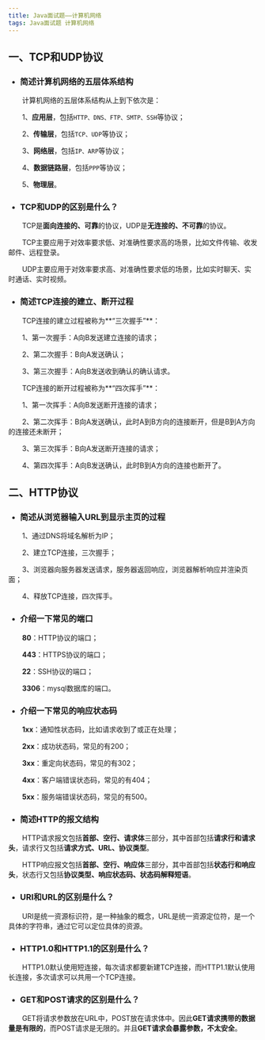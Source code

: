 ```yaml
---
title: Java面试题——计算机网络
tags: Java面试题 计算机网络
---
```


## 一、TCP和UDP协议

* ### 简述计算机网络的五层体系结构

　　计算机网络的五层体系结构从上到下依次是：

　　1、**应用层**，包括`HTTP、DNS、FTP、SMTP、SSH`等协议；

　　2、**传输层**，包括`TCP、UDP`等协议；

　　3、**网络层**，包括`IP、ARP`等协议；

　　4、**数据链路层**，包括`PPP`等协议；

　　5、**物理层**。

* ### TCP和UDP的区别是什么？

　　TCP是**面向连接的、可靠**的协议，UDP是**无连接的、不可靠**的协议。

　　TCP主要应用于对效率要求低、对准确性要求高的场景，比如文件传输、收发邮件、远程登录。

　　UDP主要应用于对效率要求高、对准确性要求低的场景，比如实时聊天、实时通话、实时视频。

* ### 简述TCP连接的建立、断开过程

　　TCP连接的建立过程被称为**“三次握手”**：

　　1、第一次握手：A向B发送建立连接的请求；

　　2、第二次握手：B向A发送确认；

　　3、第三次握手：A向B发送收到确认的确认请求。



　　TCP连接的断开过程被称为**“四次挥手”**：

　　1、第一次挥手：A向B发送断开连接的请求；

　　2、第二次挥手：B向A发送确认，此时A到B方向的连接断开，但是B到A方向的连接还未断开；

　　3、第三次挥手：B向A发送断开连接的请求；

　　4、第四次挥手：A向B发送确认，此时B到A方向的连接也断开了。

## 二、HTTP协议

* ### 简述从浏览器输入URL到显示主页的过程

　　1、通过DNS将域名解析为IP；

　　2、建立TCP连接，三次握手；

　　3、浏览器向服务器发送请求，服务器返回响应，浏览器解析响应并渲染页面；

　　4、释放TCP连接，四次挥手。

* ### 介绍一下常见的端口

　　**80**：HTTP协议的端口；

　　**443**：HTTPS协议的端口；

　　**22**：SSH协议的端口；

　　**3306**：mysql数据库的端口。

* ### 介绍一下常见的响应状态码

　　**1xx**：通知性状态码，比如请求收到了或正在处理；

　　**2xx**：成功状态码，常见的有200；

　　**3xx**：重定向状态码，常见的有302；

　　**4xx**：客户端错误状态码，常见的有404；

　　**5xx**：服务端错误状态码，常见的有500。

* ### 简述HTTP的报文结构

　　HTTP请求报文包括**首部、空行、请求体**三部分，其中首部包括**请求行和请求头**，请求行又包括**请求方式、URL、协议类型**。

　　HTTP响应报文包括**首部、空行、响应体**三部分，其中首部包括**状态行和响应头**，状态行又包括**协议类型、响应状态码、状态码解释短语**。

* ### URI和URL的区别是什么？

　　URI是统一资源标识符，是一种抽象的概念，URL是统一资源定位符，是一个具体的字符串，通过它可以定位具体的资源。

* ### HTTP1.0和HTTP1.1的区别是什么？

　　HTTP1.0默认使用短连接，每次请求都要新建TCP连接，而HTTP1.1默认使用长连接，多次请求可以共用一个TCP连接。

* ### GET和POST请求的区别是什么？

　　GET将请求参数放在URL中，POST放在请求体中。因此**GET请求携带的数据量是有限的**，而POST请求是无限的。并且**GET请求会暴露参数，不太安全**。